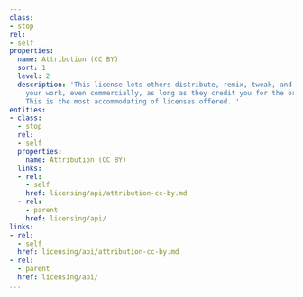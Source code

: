 ```yaml
---
class:
- stop
rel:
- self
properties:
  name: Attribution (CC BY)
  sort: 1
  level: 2
  description: 'This license lets others distribute, remix, tweak, and build upon
    your work, even commercially, as long as they credit you for the original creation.
    This is the most accommodating of licenses offered. '
entities:
- class:
  - stop
  rel:
  - self
  properties:
    name: Attribution (CC BY)
  links:
  - rel:
    - self
    href: licensing/api/attribution-cc-by.md
  - rel:
    - parent
    href: licensing/api/
links:
- rel:
  - self
  href: licensing/api/attribution-cc-by.md
- rel:
  - parent
  href: licensing/api/
...
```

